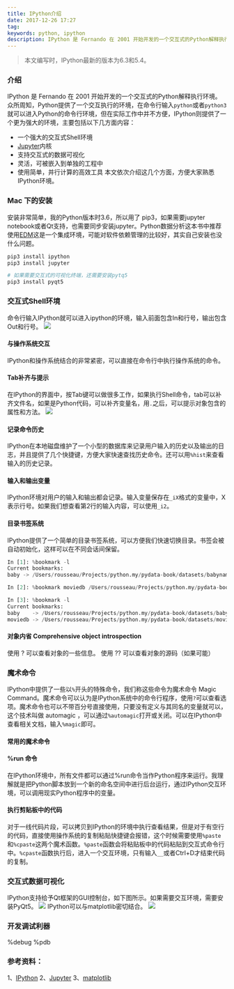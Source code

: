 ```yaml
---
title: IPython介绍
date: 2017-12-26 17:27
tag: 
keywords: python, ipython
description: IPython 是 Fernando 在 2001 开始开发的一个交互式的Python解释执行环境。
---
```


> 本文编写时，IPython最新的版本为6.3和5.4。

### 介绍
IPython 是 Fernando 在 2001 开始开发的一个交互式的Python解释执行环境。众所周知，Python提供了一个交互执行的环境，在命令行输入```python```或者```python3```就可以进入Python的命令行环境，但在实际工作中并不方便，IPython则提供了一个更为强大的环境，主要包括以下几方面内容：

* 一个强大的交互式Shell环境
* [Jupyter](https://jupyter.org)内核
* 支持交互式的数据可视化
* 灵活，可被嵌入到单独的工程中
* 使用简单，并行计算的高效工具
本文依次介绍这几个方面，方便大家熟悉IPython环境。

### Mac 下的安装
安装非常简单，我的Python版本时3.6，所以用了 pip3，如果需要jupyter notebook或者Qt支持，也需要同步安装jupyter。Python数据分析这本书中推荐使用[EDM](https://www.enthought.com/product/enthought-python-distribution)这是一个集成环境，可能对软件依赖管理的比较好，其实自己安装也没什么问题。
```python
pip3 install ipython
pip3 install jupyter

# 如果需要交互式的可视化终端，还需要安装pytq5
pip3 install pyqt5
```

### 交互式Shell环境
命令行输入IPython就可以进入ipython的环境，输入前面包含In和行号，输出包含Out和行号。
![](/20171226-ipython-introduce/39469-20171226172630698-924361539.png)

#### 与操作系统交互
IPython和操作系统结合的非常紧密，可以直接在命令行中执行操作系统的命令。

#### Tab补齐与提示
在IPython的界面中，按Tab键可以做很多工作，如果执行Shell命令，tab可以补齐文件名，如果是Python代码，可以补齐变量名，用```.```之后，可以提示对象包含的属性和方法。
![](/20171226-ipython-introduce/39469-20171227105214354-667896144.png)

#### 记录命令历史
IPython在本地磁盘维护了一个小型的数据库来记录用户输入的历史以及输出的日志，并且提供了几个快捷键，方便大家快速查找历史命令。还可以用```%hist```来查看输入的历史记录。


#### 输入和输出变量
IPython环境对用户的输入和输出都会记录。输入变量保存在```_iX```格式的变量中，X表示行号。如果我们想查看第2行的输入内容，可以使用```_i2```。

#### 目录书签系统
IPython提供了一个简单的目录书签系统，可以方便我们快速切换目录。书签会被自动初始化，这样可以在不同会话间保留。
```python
In [1]: %bookmark -l
Current bookmarks:
baby -> /Users/rousseau/Projects/python.my/pydata-book/datasets/babynames

In [2]: %bookmark moviedb /Users/rousseau/Projects/python.my/pydata-book/datasets/movielens

In [3]: %bookmark -l
Current bookmarks:
baby    -> /Users/rousseau/Projects/python.my/pydata-book/datasets/babynames
moviedb -> /Users/rousseau/Projects/python.my/pydata-book/datasets/movielens
```

#### 对象内省 Comprehensive object introspection
使用 ? 可以查看对象的一些信息。
使用 ?? 可以查看对象的源码（如果可能）

### 魔术命令
IPython中提供了一些以```%```开头的特殊命令，我们称这些命令为魔术命令 Magic Command。魔术命令可以认为是IPython系统中的命令行程序，使用```?```可以查看选项。魔术命令也可以不带百分号直接使用，只要没有定义与其同名的变量就可以，这个技术叫做 automagic ，可以通过```%automagic```打开或关闭。可以在IPython中查看相关文档，输入```%magic```即可。

#### 常用的魔术命令


#### %run 命令
在IPython环境中，所有文件都可以通过%run命令当作Python程序来运行。我理解就是把Python脚本放到一个新的命名空间中进行后台运行，通过IPython交互环境，可以调用现实Python程序中的变量。

#### 执行剪贴板中的代码
对于一线代码片段，可以拷贝到IPython的环境中执行查看结果，但是对于有空行的代码，直接使用操作系统的复制粘贴快捷键会报错，这个时候需要使用```%paste```和```%cpaste```这两个魔术函数。```%paste```函数会将粘贴板中的代码粘贴到交互式命令行中。```%cpaste```函数执行后，进入一个交互环境，只有输入```__```或者Ctrl+D才结束代码的复制。

### 交互式数据可视化
IPython支持给予Qt框架的GUI控制台，如下图所示。如果需要交互环境，需要安装PyQt5。
![](/20171226-ipython-introduce/39469-20171226172644354-1818808889.png)
IPython可以与matplotlib密切结合。
![](/20171226-ipython-introduce/39469-20171227105155104-1875327084.png)

### 开发调试利器

%debug
%pdb

### 参考资料：
1、[IPython](http://ipython.org)
2、[Jupyter](https://jupyter.org)
3、[matplotlib](http://matplotlib.org)
